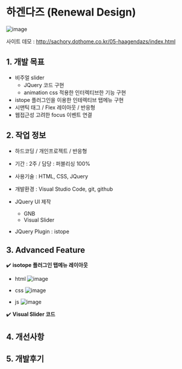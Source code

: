 # 하겐다즈 (Renewal Design)

![image](https://user-images.githubusercontent.com/126562076/224907302-8211852c-9614-419e-a7c5-48aac22f52d8.png)



사이트 데모 : [<http://sachory.dothome.co.kr/05-haagendazs/index.html>](http://sachory.dothome.co.kr/05-haagendazs/index.html)

## 1. 개발 목표
* 비주얼 slider
  * JQuery 코드 구현
  * animation css 적용한 인터렉티브한 기능 구현
* istope 플러그인을 이용한 인테렉티브 탭메뉴 구현
* 시맨틱 태그 / Flex 레이아웃 / 반응형
* 웹접근성 고려한 focus 이벤트 연결  
   
## 2. 작업 정보
* 하드코딩 / 개인프로젝트 / 반응형
* 기간 : 2주 / 담당 : 퍼블리싱 100% 
* 사용기술 : HTML, CSS, JQuery
* 개발환경 : Visual Studio Code, git, github
* JQuery UI 제작
  * GNB 
  * Visual Slider
  
* JQuery Plugin : istope



## 3. Advanced Feature

:heavy_check_mark: **isotope 플러그인 탭메뉴 레이아웃**

* html
![image](https://user-images.githubusercontent.com/126562076/225225792-bbff285e-e418-4956-8769-e019b5b59bf6.png)


* css
![image](https://user-images.githubusercontent.com/126562076/225225675-2e5e41f4-d741-4f90-92f2-b267d243d1b4.png)

* js
![image](https://user-images.githubusercontent.com/126562076/225225570-be14abf3-cc98-4c66-ae85-8fd45af42fe0.png)



:heavy_check_mark: **Visual Slider 코드**












## 4. 개선사항



## 5. 개발후기




